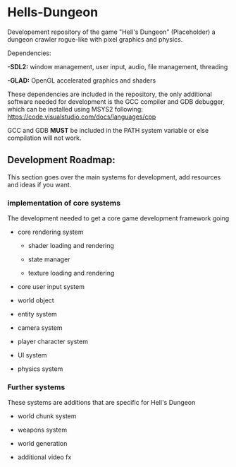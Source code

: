 # Hells-Dungeon


Developement repository of the game "Hell's Dungeon" (Placeholder) a dungeon crawler rogue-like with pixel graphics and physics.

Dependencies:

**-SDL2:** window management, user input, audio, file management, threading

**-GLAD:** OpenGL accelerated graphics and shaders

These dependencies are included in the repository, the only additional software needed for development is the GCC compiler and GDB debugger, which can be installed using MSYS2 following: https://code.visualstudio.com/docs/languages/cpp

GCC and GDB **MUST** be included in the PATH system variable or else compilation will not work.

## Development Roadmap:

This section goes over the main systems for development, add resources and ideas if you want.

### implementation of core systems
The development needed to get a core game development framework going

- core rendering system
  - shader loading and rendering
  
  - state manager
  
  - texture loading and rendering

- core user input system
  
- world object

- entity system

- camera system

- player character system

- UI system

- physics system

### Further systems
These systems are additions that are specific for Hell's Dungeon 

- world chunk system

- weapons system

- world generation

- additional video fx

